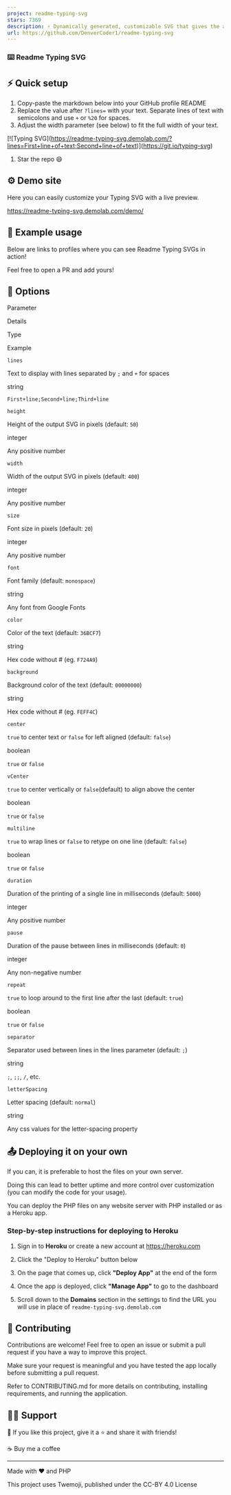 ```yaml
---
project: readme-typing-svg
stars: 7369
description: ⚡ Dynamically generated, customizable SVG that gives the appearance of typing and deleting text for use on your profile page, repositories, or website.
url: https://github.com/DenverCoder1/readme-typing-svg
---
```


### ⌨️ Readme Typing SVG

⚡ Quick setup
-------------

1.  Copy-paste the markdown below into your GitHub profile README
2.  Replace the value after `?lines=` with your text. Separate lines of text with semicolons and use `+` or `%20` for spaces.
3.  Adjust the width parameter (see below) to fit the full width of your text.

\[!\[Typing SVG\](https://readme-typing-svg.demolab.com/?lines=First+line+of+text;Second+line+of+text)\](https://git.io/typing-svg)

1.  Star the repo 😄

⚙ Demo site
-----------

Here you can easily customize your Typing SVG with a live preview.

https://readme-typing-svg.demolab.com/demo/

🚀 Example usage
----------------

Below are links to profiles where you can see Readme Typing SVGs in action!

Feel free to open a PR and add yours!

🔧 Options
----------

Parameter

Details

Type

Example

`lines`

Text to display with lines separated by `;` and `+` for spaces

string

`First+line;Second+line;Third+line`

`height`

Height of the output SVG in pixels (default: `50`)

integer

Any positive number

`width`

Width of the output SVG in pixels (default: `400`)

integer

Any positive number

`size`

Font size in pixels (default: `20`)

integer

Any positive number

`font`

Font family (default: `monospace`)

string

Any font from Google Fonts

`color`

Color of the text (default: `36BCF7`)

string

Hex code without # (eg. `F724A9`)

`background`

Background color of the text (default: `00000000`)

string

Hex code without # (eg. `FEFF4C`)

`center`

`true` to center text or `false` for left aligned (default: `false`)

boolean

`true` or `false`

`vCenter`

`true` to center vertically or `false`(default) to align above the center

boolean

`true` or `false`

`multiline`

`true` to wrap lines or `false` to retype on one line (default: `false`)

boolean

`true` or `false`

`duration`

Duration of the printing of a single line in milliseconds (default: `5000`)

integer

Any positive number

`pause`

Duration of the pause between lines in milliseconds (default: `0`)

integer

Any non-negative number

`repeat`

`true` to loop around to the first line after the last (default: `true`)

boolean

`true` or `false`

`separator`

Separator used between lines in the lines parameter (default: `;`)

string

`;`, `;;`, `/`, etc.

`letterSpacing`

Letter spacing (default: `normal`)

string

Any css values for the letter-spacing property

📤 Deploying it on your own
---------------------------

If you can, it is preferable to host the files on your own server.

Doing this can lead to better uptime and more control over customization (you can modify the code for your usage).

You can deploy the PHP files on any website server with PHP installed or as a Heroku app.

### Step-by-step instructions for deploying to Heroku

1.  Sign in to **Heroku** or create a new account at https://heroku.com
2.  Click the "Deploy to Heroku" button below

1.  On the page that comes up, click **"Deploy App"** at the end of the form
2.  Once the app is deployed, click **"Manage App"** to go to the dashboard
3.  Scroll down to the **Domains** section in the settings to find the URL you will use in place of `readme-typing-svg.demolab.com`

🤗 Contributing
---------------

Contributions are welcome! Feel free to open an issue or submit a pull request if you have a way to improve this project.

Make sure your request is meaningful and you have tested the app locally before submitting a pull request.

Refer to CONTRIBUTING.md for more details on contributing, installing requirements, and running the application.

🙋‍♂️ Support
-------------

💙 If you like this project, give it a ⭐ and share it with friends!

☕ Buy me a coffee

* * *

Made with ❤️ and PHP

This project uses Twemoji, published under the CC-BY 4.0 License
